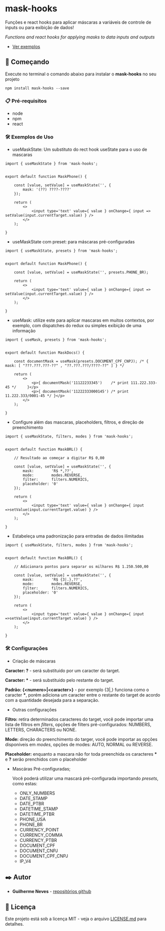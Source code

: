 # mask-hooks

Funções e react hooks para aplicar máscaras a variáveis de controle de inputs ou para exibição de dados!

*Functions and react hooks for applying masks to data inputs and outputs*

- [Ver exemplos](https://guilhermeasn.github.io/mask-hooks/)

## 🚀 Começando

Execute no terminal o comando abaixo para instalar o **mask-hooks** no seu projeto

```
npm install mask-hooks --save
```

### 📋 Pré-requisitos

- node
- npm
- react

### 🛠️ Exemplos de Uso


- useMaskState: Um substituto do rect hook useState para o uso de mascaras

```
import { useMaskState } from 'mask-hooks';


export default function MaskPhone() {

    const [value, setValue] = useMaskState('', {
        mask: '(??) ????-????'
    });

    return (
        <>
            <input type='text' value={ value } onChange={ input => setValue(input.currentTarget.value) } />
        </>
    );

}

```

- useMaskState com preset: para máscaras pré-configuradas

```
import { useMaskState, presets } from 'mask-hooks';


export default function MaskPhone() {

    const [value, setValue] = useMaskState('', presets.PHONE_BR);

    return (
        <>
            <input type='text' value={ value } onChange={ input => setValue(input.currentTarget.value) } />
        </>
    );

}

```

- useMask: utilize este para aplicar mascaras em muitos contextos, por exemplo, com dispatches do redux ou simples exibição de uma informação

```
import { useMask, presets } from 'mask-hooks';


export default function MaskDocs() {

    const documentMask = useMask(presets.DOCUMENT_CPF_CNPJ); /* { mask: [ "???.???.???-??" , "??.???.???/????-??" ] } */

    return (
        <>
            <p>{ documentMask('11122233345')    /* print 111.222.333-45 */     }</p>
            <p>{ documentMask('11222333000145') /* print 11.222.333/0001-45 */ }</p>
        </>
    );

}
```

- Configure além das mascaras, placeholders, filtros, e direção de preenchimento

```
import { useMaskState, filters, modes } from 'mask-hooks';


export default function MaskBRL() {

    // Resultado ao começar a digitar R$ 0,00

    const [value, setValue] = useMaskState('', {
        mask:        'R$ *,??',
        mode:        modes.REVERSE,
        filter:      filters.NUMERICS,
        placeholder: '0'
    });

    return (
        <>
            <input type='text' value={ value } onChange={ input =>setValue(input.currentTarget.value) } />
        </>
    );

}
```

- Estabeleça uma padronização para entradas de dados ilimitadas

```
import { useMaskState, filters, modes } from 'mask-hooks';


export default function MaskBRL() {

    // Adicionara pontos para separar os milhares R$ 1.250.500,00

    const [value, setValue] = useMaskState('', {
        mask:        'R$ {3|.},??',
        mode:        modes.REVERSE,
        filter:      filters.NUMERICS,
        placeholder: '0'
    });

    return (
        <>
            <input type='text' value={ value } onChange={ input =>setValue(input.currentTarget.value) } />
        </>
    );

}
```
### 🛠️ Configurações

 - Criação de máscaras

 **Caracter: ?** - será substituido por um caracter do target.

 **Caracter: \*** - será substituido pelo restante do target.

 **Padrão: {\<numero\>|\<caracter\>}** - por exemplo {3|,} funciona como o caracter **\***, porém adiciona um caracter entre o restante do target de acordo com a quantidade desejada para a separação.

- Outras configurações

**Filtro:** retira determinados caracteres do target, você pode importar uma lista de filtros em *filters*, opções de filters pré-configurados: NUMBERS, LETTERS, CHARACTERS ou NONE.

**Mode:** direção do preenchimento do targer, você pode importar as opções disponíveis em *modes*,
opções de modes: AUTO, NORMAL ou REVERSE.

**Placeholder:** enquanto a mascara não for toda preenchida os caracteres **\*** e **?** serão prenchidos com o placeholder

- Mascáras Pré-configuradas;

    Você poderá utilizar uma mascará pré-configurada importando *presets*, como estas:
    - ONLY_NUMBERS
    - DATE_STAMP
    - DATE_PTBR
    - DATETIME_STAMP
    - DATETIME_PTBR
    - PHONE_USA
    - PHONE_BR
    - CURRENCY_POINT
    - CURRENCY_COMMA
    - CURRENCY_PTBR
    - DOCUMENT_CPF
    - DOCUMENT_CNPJ
    - DOCUMENT_CPF_CNPJ
    - IP_V4

## ✒️ Autor

* **Guilherme Neves** - [repositórios github](https://github.com/guilhermeasn/)

## 📄 Licença

Este projeto está sob a licença MIT - veja o arquivo [LICENSE.md](https://github.com/guilhermeasn/mask-hooks/blob/master/LICENSE) para detalhes.
